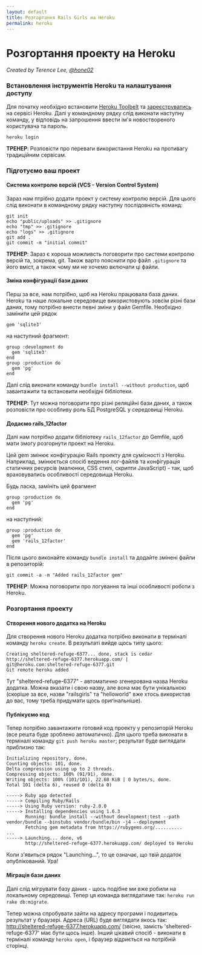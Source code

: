 ```yaml
---
layout: default
title: Розгортання Rails Girls на Heroku
permalink: heroku
---
```


# Розгортання проекту на Heroku

*Created by Terence Lee, [@hone02](https://twitter.com/hone02)*

### Встановлення інструментів Heroku та налаштування доступу

Для початку необхідно встановити [Heroku Toolbelt](https://devcenter.heroku.com/articles/getting-started-with-ruby#set-up) та [зареєструватись](https://signup.heroku.com/dc) на сервісі Heroku.
Далі у командному рядку слід виконати наступну команду, у відповідь на запрошення ввести ім'я новоствореного користувача та пароль.

~~~
heroku login
~~~

__ТРЕНЕР__: Розповісти про переваги використання Heroku на противагу традиційним сервісам.

### Підготуємо ваш проект

#### Система контролю версій (VCS - Version Control System)

Зараз нам птрібно додати проект у систему контролю версій. Для цього слід виконати в командному рядку наступну послідовність команд:

~~~
git init
echo "public/uploads" >> .gitignore
echo "tmp" >> .gitignore
echo "logs" >> .gitignore
git add .
git commit -m "initial commit"
~~~

__ТРЕНЕР__: Зараз є хороша можливсть поговорити про системи контролю версій та, зокрема, git. Також варто пояснити про файл `.gitignore` та його вміст, а також чому ми не хочемо включати ці файли.

#### Зміна конфігурації бази даних

Перш за все, нам потрібно, щоб на Heroku працювала база даних. Heroku та наше локальне середовище використовують зовсім різні бази даних, тому потрібно внести певні зміни у файл Gemfile. Необхідно замінити цей рядок

~~~
gem 'sqlite3'
~~~

на наступний фрагмент:

~~~
group :development do
  gem 'sqlite3'
end
group :production do
  gem 'pg'
end
~~~

Далі слід виконати команду `bundle install --without production`, щоб завантажити та встановити необхідні бібліотеки.

__ТРЕНЕР__: Тут можна поговорити про різні реляційні бази даних, а також розповісти про особливу роль БД PostgreSQL у середовищі Heroku.


#### Додаємо rails_12factor

Далі нам потрібно додати бібліотеку `rails_12factor` до Gemfile, щоб мати змогу розгорнути проект на Heroku.

Цей gem змінює конфігурацію Rails проекту для сумісності з Heroku. Наприклад, змінюється спосіб ведення лог-файлів та конфігурація статичних ресурсів (малюнки, CSS стилі, скрипти JavaScript) - так, щоб враховувались особливості середовища Heroku.

Будь ласка, замініть цей фрагмент

~~~
group :production do
  gem 'pg'
end
~~~

на наступний:

~~~
group :production do
  gem 'pg'
  gem 'rails_12factor'
end
~~~

Після цього виконайте команду `bundle install` та додайте змінені файли в репозиторій:

~~~
git commit -a -m "Added rails_12factor gem"
~~~

__ТРЕНЕР__: Можна поговорити про логування та інші особливості роботи з Heroku.


### Розгортання проекту

#### Створення нового додатка на Heroku

Для створення нового Heroku додатка потрібно виконати в терміналі команду `heroku create`. В результаті вийде щось типу цього:

~~~
Creating sheltered-refuge-6377... done, stack is cedar
http://sheltered-refuge-6377.herokuapp.com/ | git@heroku.com:sheltered-refuge-6377.git
Git remote heroku added
~~~

Тут "sheltered-refuge-6377" - автоматично згенерована назва Heroku додатка. Можна вказати і свою назву, але вона має бути унікальною (скоріше за все, назви "railsgirls" та "helloworld" вже хтось використав до вас, тому треба придумати щось оригінальніше).

#### Публікуємо код

Тепер потрібно завантажити готовий код проекту у репозиторій Heroku (все решта буде зроблено автоматично). Для цього треба виконати в терміналі команду `git push heroku master`; результат буде виглядати приблизно так:

~~~
Initializing repository, done.
Counting objects: 101, done.
Delta compression using up to 2 threads.
Compressing objects: 100% (91/91), done.
Writing objects: 100% (101/101), 22.68 KiB | 0 bytes/s, done.
Total 101 (delta 6), reused 0 (delta 0)

-----> Ruby app detected
-----> Compiling Ruby/Rails
-----> Using Ruby version: ruby-2.0.0
-----> Installing dependencies using 1.6.3
       Running: bundle install --without development:test --path vendor/bundle --binstubs vendor/bundle/bin -j4 --deployment
       Fetching gem metadata from https://rubygems.org/..........
...
-----> Launching... done, v6
       http://sheltered-refuge-6377.herokuapp.com/ deployed to Heroku
~~~

Коли з'явиться рядок "Launching...", то це означає, що твій додаток опублікований. Ура!

#### Міграція бази даних

Далі слід мігрувати базу даних - щось подібне ми вже робили на локальному середовищі. Тепер ця команда виглядатиме так: `heroku run rake db:migrate`.

Тепер можна спробувати зайти на адресу програми і подивитись результат у браузері. Адреса (URL) буде виглядати якось так: <http://sheltered-refuge-6377.herokuapp.com/> (звісно, замість 'sheltered-refuge-6377' має бути щось інше). Інший цікавий спосіб - виконати в терміналі команду `heroku open`, і браузер відриється на потрібній сторінці.
